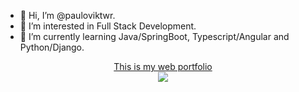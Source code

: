 


- 👋 Hi, I’m @pauloviktwr.
- 👀 I’m interested in Full Stack Development.
- 🌱 I’m currently learning Java/SpringBoot, Typescript/Angular and Python/Django.

<div align="center">
  <a href="https://portfoliopvictor.vercel.app/">This is my web portfolio </a>
</div>

<div align="center">
  <a href="https://portfoliopvictor.vercel.app/">
  <img src="https://github.com/pauloviktwr/pauloviktwr/assets/127359543/bf42646d-73f4-472b-a7ee-d6ca8aecd8fd">
</div>

<!---

pauloviktwr/pauloviktwr is a ✨ special ✨ repository because its `README.md` (this file) appears on your GitHub profile.
You can click the Preview link to take a look at your changes.
--->

